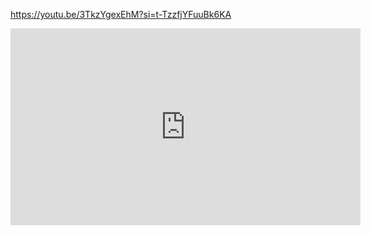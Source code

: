 https://youtu.be/3TkzYgexEhM?si=t-TzzfjYFuuBk6KA

<iframe width="560" height="315" src="https://www.youtube.com/embed/3TkzYgexEhM?si=t-TzzfjYFuuBk6KA&amp;start=74" title="YouTube video player" frameborder="0" allow="accelerometer; autoplay; clipboard-write; encrypted-media; gyroscope; picture-in-picture; web-share" referrerpolicy="strict-origin-when-cross-origin" allowfullscreen></iframe>
